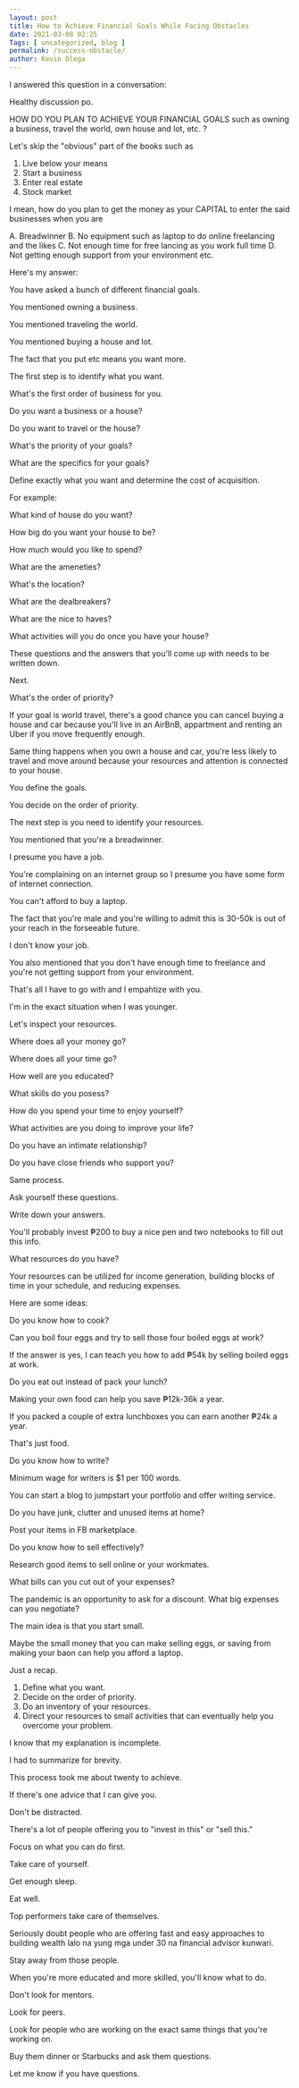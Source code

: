 ```yaml
--- 
layout: post 
title: How to Achieve Financial Goals While Facing Obstacles 
date: 2021-03-08 02:25
Tags: [ uncategorized, blog ]
permalink: /success-obstacle/ 
author: Kevin Olega 
--- 
```

I answered this question in a conversation:

Healthy discussion po.

HOW DO YOU PLAN TO ACHIEVE YOUR FINANCIAL GOALS such as owning a business, travel the world, own house and lot, etc. ?

Let's skip the "obvious" part of the books such as 
1. Live below your means
2. Start a business
3. Enter real estate
4. Stock market

I mean, how do you plan to get the money as your CAPITAL to enter the said businesses when you are

A. Breadwinner
B. No equipment such as laptop to do online freelancing and the likes
C. Not enough time for free lancing as you work full time
D. Not getting enough support from your environment etc.

Here's my answer:

You have asked a bunch of different financial goals.

You mentioned owning a business.

You mentioned traveling the world.

You mentioned buying a house and lot.

The fact that you put etc means you want more.

The first step is to identify what you want.

What's the first order of business for you.

Do you want a business or a house?

Do you want to travel or the house?

What's the priority of your goals?

What are the specifics for your goals?

Define exactly what you want and determine the cost of acquisition.

For example:

What kind of house do you want?

How big do you want your house to be?

How much would you like to spend? 

What are the ameneties?

What's the location?

What are the dealbreakers?

What are the nice to haves?

What activities will you do once you have your house?

These questions and the answers that you'll come up with needs to be written down.

Next. 

What's the order of priority?

If your goal is world travel, there's a good chance you can cancel buying a house and car because you'll live in an AirBnB, appartment and renting an Uber if you move frequently enough.

Same thing happens when you own a house and car, you're less likely to travel and move around because your resources and attention is connected to your house.

You define the goals.

You decide on the order of priority.

The next step is you need to identify your resources.

You mentioned that you're a breadwinner.

I presume you have a job.

You're complaining on an internet group so I presume you have some form of internet connection.

You can't afford to buy a laptop.

The fact that you're male and you're willing to admit this is 30-50k is out of your reach in the forseeable future.

I don't know your job.

You also mentioned that you don't have enough time to freelance and you're not getting support from your environment.

That's all I have to go with and I empahtize with you.

I'm in the exact situation when I was younger.

Let's inspect your resources.

Where does all your money go?

Where does all your time go?

How well are you educated?

What skills do you posess?

How do you spend your time to enjoy yourself?

What activities are you doing to improve your life?

Do you have an intimate relationship?

Do you have close friends who support you?

Same process.

Ask yourself these questions.

Write down your answers.

You'll probably invest ₱200 to buy a nice pen and two notebooks to fill out this info.

What resources do you have?

Your resources can be utilized for income generation, building blocks of time in your schedule, and reducing expenses.

Here are some ideas:

Do you know how to cook?

Can you boil four eggs and try to sell those four boiled eggs at work?

If the answer is yes, I can teach you how to add ₱54k by selling boiled eggs at work.

Do you eat out instead of pack your lunch?

Making your own food can help you save ₱12k-36k a year.

If you packed a couple of extra lunchboxes you can earn another ₱24k a year.

That's just food.

Do you know how to write?

Minimum wage for writers is $1 per 100 words.

You can start a blog to jumpstart your portfolio and offer writing service.

Do you have junk, clutter and unused items at home?

Post your items in FB marketplace.

Do you know how to sell effectively?

Research good items to sell online or your workmates.

What bills can you cut out of your expenses?

The pandemic is an opportunity to ask for a discount. What big expenses can you negotiate?

The main idea is that you start small.

Maybe the small money that you can make selling eggs, or saving from making your baon can help you afford a laptop.

Just a recap.

1. Define what you want.
2. Decide on the order of priority.
3. Do an inventory of your resources.
4. Direct your resources to small activities that can eventually help you overcome your problem.

I know that my explanation is incomplete.

I had to summarize for brevity.

This process took me about twenty to achieve.

If there's one advice that I can give you.

Don't be distracted.

There's a lot of people offering you to "invest in this" or "sell this."

Focus on what you can do first.

Take care of yourself.

Get enough sleep.

Eat well.

Top performers take care of themselves.

Seriously doubt people who are offering fast and easy approaches to building wealth lalo na yung mga under 30 na financial advisor kunwari.

Stay away from those people.

When you're more educated and more skilled, you'll know what to do.

Don't look for mentors.

Look for peers.

Look for people who are working on the exact same things that you're working on.

Buy them dinner or Starbucks and ask them questions.

Let me know if you have questions.